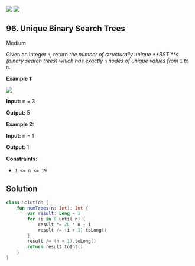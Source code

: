 [![](https://img.shields.io/github/stars/javadev/LeetCode-in-Kotlin?label=Stars&style=flat-square)](https://github.com/javadev/LeetCode-in-Kotlin)
[![](https://img.shields.io/github/forks/javadev/LeetCode-in-Kotlin?label=Fork%20me%20on%20GitHub%20&style=flat-square)](https://github.com/javadev/LeetCode-in-Kotlin/fork)

## 96\. Unique Binary Search Trees

Medium

Given an integer `n`, return _the number of structurally unique **BST'**s (binary search trees) which has exactly_ `n` _nodes of unique values from_ `1` _to_ `n`.

**Example 1:**

![](https://assets.leetcode.com/uploads/2021/01/18/uniquebstn3.jpg)

**Input:** n = 3

**Output:** 5

**Example 2:**

**Input:** n = 1

**Output:** 1

**Constraints:**

*   `1 <= n <= 19`

## Solution

```kotlin
class Solution {
    fun numTrees(n: Int): Int {
        var result: Long = 1
        for (i in 0 until n) {
            result *= 2L * n - i
            result /= (i + 1).toLong()
        }
        result /= (n + 1).toLong()
        return result.toInt()
    }
}
```